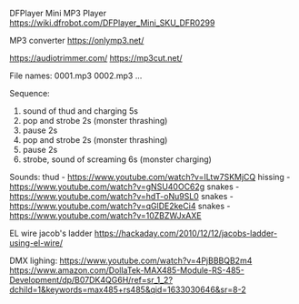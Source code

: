 DFPlayer Mini MP3 Player
https://wiki.dfrobot.com/DFPlayer_Mini_SKU_DFR0299

MP3 converter
https://onlymp3.net/

https://audiotrimmer.com/
https://mp3cut.net/

File names:
0001.mp3
0002.mp3
...

Sequence:

1. sound of thud and charging 5s
2. pop and strobe 2s (monster thrashing)
3. pause 2s
4. pop and strobe 2s (monster thrashing)
5. pause 2s
6. strobe, sound of screaming 6s (monster charging)

Sounds:
thud - https://www.youtube.com/watch?v=ILtw7SKMjCQ
hissing - https://www.youtube.com/watch?v=gNSU40OC62g
snakes - https://www.youtube.com/watch?v=hdT-oNu9SL0
snakes - https://www.youtube.com/watch?v=qGlDE2keCi4
snakes - https://www.youtube.com/watch?v=10ZBZWJxAXE

EL wire jacob's ladder
https://hackaday.com/2010/12/12/jacobs-ladder-using-el-wire/

DMX lighing:
https://www.youtube.com/watch?v=4PjBBBQB2m4
https://www.amazon.com/DollaTek-MAX485-Module-RS-485-Development/dp/B07DK4QG6H/ref=sr_1_2?dchild=1&keywords=max485+rs485&qid=1633030646&sr=8-2
